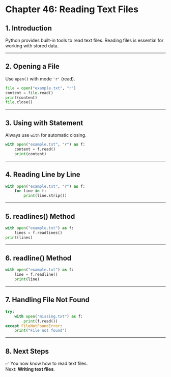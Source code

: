 # Chapter 46: Reading Text Files

## 1. Introduction
Python provides built-in tools to read text files. Reading files is essential for working with stored data.

---

## 2. Opening a File
Use `open()` with mode `'r'` (read).

```python
file = open("example.txt", "r")
content = file.read()
print(content)
file.close()
```

---

## 3. Using with Statement
Always use `with` for automatic closing.

```python
with open("example.txt", "r") as f:
    content = f.read()
    print(content)
```

---

## 4. Reading Line by Line
```python
with open("example.txt", "r") as f:
    for line in f:
        print(line.strip())
```

---

## 5. readlines() Method
```python
with open("example.txt") as f:
    lines = f.readlines()
print(lines)
```

---

## 6. readline() Method
```python
with open("example.txt") as f:
    line = f.readline()
    print(line)
```

---

## 7. Handling File Not Found
```python
try:
    with open("missing.txt") as f:
        print(f.read())
except FileNotFoundError:
    print("File not found")
```

---

## 8. Next Steps
✅ You now know how to read text files.  
Next: **Writing text files**.
